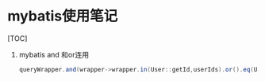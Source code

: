 # mybatis使用笔记

[TOC]
1. mybatis and 和or连用

   ```java
   queryWrapper.and(wrapper->wrapper.in(User::getId,userIds).or().eq(User::getName,userName));
   ```

